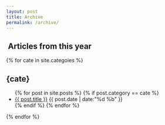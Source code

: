 ```yaml
---
layout: post
title: Archive
permalink: /archive/
---
```


<section id="archive">
<h2><i class="fa fa-file-archive-o"></i>&nbsp;Articles from this year</h2>

{% for cate in site.categoies %}
    <h2>{cate}</h2>
    <ul class="this">
    {% for post in site.posts %}
          {% if post.category == cate %}
           <li class="arch-list" data-cate="cate"><a href="{{site.baseurl}}{{ post.url }}">{{ post.title }}</a>&nbsp;<time>{{ post.date | date:"%d %b" }}</time></li>
          {% endif %}<!--if-->
   {% endfor %}
  </ul>
{% endfor %}
</section>
<!--

<script type="text/javascript">
  (function(){
    console.log('호우 achieve')
    console.log($('li.arch-list'))

  })()
</script> -->

<!-- <section id="archive">
<h2><i class="fa fa-file-archive-o"></i>&nbsp;Articles from this year</h2>

{% for post in site.posts %}
  {% unless post.next %}
  <ul class="this">
  {% else %}
  {% capture year %}{{ post.date | date: '%Y' }}{% endcapture %}
  {% capture nyear %}{{ post.next.date | date: '%Y' }}{% endcapture %}
  {% if (year != nyear && cate ! = ncate) %}
  </ul>
  <h2>{{ post.date | date: '%Y' }}</h2>
  <ul class="past">
  {% endif %}
  {% endunless %}
 <li class="arch-list" data-cate="{{post.category}}"><a href="{{site.baseurl}}{{ post.url }}">{{ post.title }}</a>&nbsp;<time>{{ post.date | date:"%d %b" }}</time></li>
 {% endfor %}
  </ul>

</section> -->
